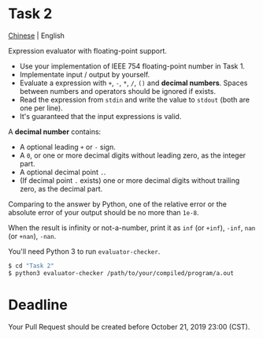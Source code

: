 # Task 2
[Chinese](README.zh.md) | English

Expression evaluator with floating-point support.

* Use your implementation of IEEE 754 floating-point number in Task 1.
* Implementate input / output by yourself.
* Evaluate a expression with `+`, `-`, `*`, `/`, `()` and **decimal numbers**. Spaces between numbers and operators should be ignored if exists.
* Read the expression from `stdin` and write the value to `stdout` (both are one per line).
* It's guaranteed that the input expressions is valid.

A **decimal number** contains:

* A optional leading `+` or `-` sign.
* A `0`, or one or more decimal digits without leading zero, as the integer part.
* A optional decimal point `.`.
* (If decimal point `.` exists) one or more decimal digits without trailing zero, as the decimal part.

Comparing to the answer by Python, one of the relative error or the absolute error of your output should be no more than `1e-8`.

When the result is infinity or not-a-number, print it as `inf` (or `+inf`), `-inf`, `nan` (or `+nan`), `-nan`.

You'll need Python 3 to run `evaluator-checker`.

```bash
$ cd "Task 2"
$ python3 evaluator-checker /path/to/your/compiled/program/a.out
```

# Deadline
Your Pull Request should be created before October 21, 2019 23:00 (CST).
